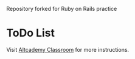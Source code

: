 Repository forked for Ruby on Rails practice 

# ToDo List
Visit [Altcademy Classroom](https://www.altcademy.com/classroom/) for more instructions.

